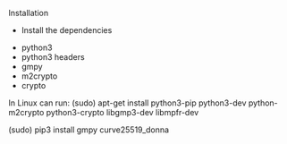 
Installation

* Install the dependencies
- python3
- python3 headers 
- gmpy
- m2crypto
- crypto

In Linux can run: 
(sudo) apt-get install python3-pip python3-dev python-m2crypto python3-crypto libgmp3-dev libmpfr-dev

(sudo) pip3 install gmpy curve25519_donna
